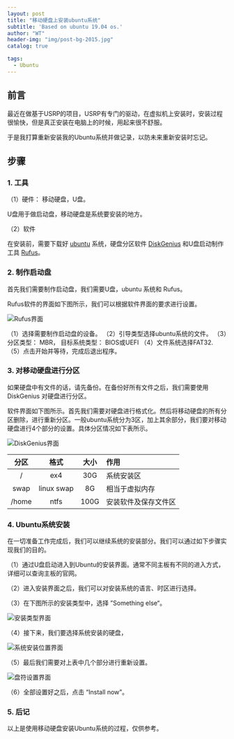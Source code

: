 ```yaml
---
layout: post
title: "移动硬盘上安装ubuntu系统"
subtitle: 'Based on ubuntu 19.04 os.'
author: "WT"
header-img: "img/post-bg-2015.jpg"
catalog: true

tags:
  - Ubuntu
---
```


## 前言

最近在做基于USRP的项目，USRP有专门的驱动，在虚拟机上安装时，安装过程很愉快，但是真正安装在电脑上的时候，用起来很不舒服。

于是我打算重新安装我的Ubuntu系统并做记录，以防未来重新安装时忘记。

## 步骤

### 1. 工具

（1）硬件： 移动硬盘，U盘。

U盘用于做启动盘，移动硬盘是系统要安装的地方。

（2）软件

在安装前，需要下载好 [ubuntu](https://ubuntu.com/download/desktop) 系统，硬盘分区软件 [DiskGenius](http://www.diskgenius.cn/download.php) 和U盘启动制作工具 [Rufus](https://rufus.ie/)。

### 2. 制作启动盘

首先我们需要制作启动盘，我们需要U盘，ubuntu 系统和 Rufus。

Rufus软件的界面如下图所示，我们可以根据软件界面的要求进行设置。

![Rufus界面](https://rufus.ie/pics/rufus_zh_CN.png "Rufus界面")

（1）选择需要制作启动盘的设备。
（2）引导类型选择ubuntu系统的文件。
（3）分区类型： MBR， 目标系统类型： BIOS或UEFI
（4）文件系统选择FAT32.
（5）点击开始并等待，完成后退出程序。

### 3. 对移动硬盘进行分区

如果硬盘中有文件的话，请先备份。在备份好所有文件之后，我们需要使用 DiskGenius 对硬盘进行分区。

软件界面如下图所示。首先我们需要对硬盘进行格式化。然后将移动硬盘的所有分区删除，进行重新分区。一般ubuntu系统分为3区，加上其余部分，我们要对移动硬盘进行4个部分的设置。具体分区情况如下表所示。

![DiskGenius界面](http://www.diskgenius.cn/public/image/proscr02.jpg "DiskGenius界面")

分区  | 格式 | 大小 | 作用
:-----------: | :-----------: | :-----------: | :-----------
/             |ex4            | 30G          | 系统安装区
swap          |linux swap | 8G | 相当于虚拟内存
/home         | ntfs          | 100G         | 安装软件及保存文件区

### 4. Ubuntu系统安装

在一切准备工作完成后，我们可以继续系统的安装部分。我们可以通过如下步骤实现我们的目的。

（1）通过U盘启动进入到Ubuntu的安装界面。通常不同主板有不同的进入方式，详细可以查询主板的官网。

（2）进入安装界面之后，我们可以对安装系统的语言、时区进行选择。

（3）在下图所示的安装类型中，选择 ”Something else“。

![安装类型界面](http://mzzeast.shumsg.cn/17-12-22/12871080.jpg "安装类型界面")

（4）接下来，我们要选择系统安装的硬盘，

![系统安装位置界面](http://mzzeast.shumsg.cn/17-12-22/85345121.jpg "系统安装位置界面")

（5）最后我们需要对上表中几个部分进行重新设置。

![盘符设置界面](http://mzzeast.shumsg.cn/17-12-22/98497282.jpg "盘符设置界面")

（6）全部设置好之后，点击 “Install now”。

### 5. 后记

以上是使用移动硬盘安装Ubuntu系统的过程，仅供参考。
